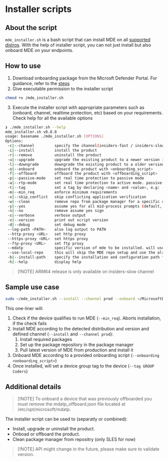 # Installer scripts

## About the script

`mde_installer.sh` is a bash script that can install MDE on all [supported distros](https://docs.microsoft.com/en-us/windows/security/threat-protection/microsoft-defender-atp/microsoft-defender-atp-linux#system-requirements). With the help of installer script, you can not just install but also onboard MDE on your endpoints.

## How to use

1. Download onboarding package from the Microsft Defender Portal. For guidance, refer to the [steps](https://learn.microsoft.com/en-us/defender-endpoint/linux-install-manually#download-the-onboarding-package)
2. Give executable permission to the installer script
```bash
chmod +x /mde_installer.sh
```
3. Execute the installer script with appropriate parameters such as (onboard, channel, realtime protection, etc) based on your requirements. Check help for all the available options

```bash
❯ ./mde_installer.sh --help
mde_installer.sh v0.8.0
usage: basename ./mde_installer.sh [OPTIONS]
Options:
 -c|--channel         specify the channel(insiders-fast / insiders-slow / prod) from which you want to install. Default: prod
 -i|--install         install the product
 -r|--remove          uninstall the product
 -u|--upgrade         upgrade the existing product to a newer version if available
 -l|--downgrade       downgrade the existing product to a older version if available
 -o|--onboard         onboard the product with <onboarding_script>
 -f|--offboard        offboard the product with <offboarding_script>
 -p|--passive-mode    set real time protection to passive mode
 -a|--rtp-mode        set real time protection to active mode. passive-mode and rtp-mode are mutually exclusive
 -t|--tag             set a tag by declaring <name> and <value>, e.g: -t GROUP Coders
 -m|--min_req         enforce minimum requirements
 -x|--skip_conflict   skip conflicting application verification
 -w|--clean           remove repo from package manager for a specific channel
 -y|--yes             assume yes for all mid-process prompts (default, depracated)
 -n|--no              remove assume yes sign
 -s|--verbose         verbose output
 -v|--version         print out script version
 -d|--debug           set debug mode
 --log-path <PATH>    also log output to PATH
 --http-proxy <URL>   set http proxy
 --https-proxy <URL>  set https proxy
 --ftp-proxy <URL>    set ftp proxy
 --mdatp              specific version of mde to be installed. will use the latest if not provided
 --use-local-repo     this will skip the MDE repo setup and use the already configured repo instead
 -b|--install-path    specify the installation and configuration path for MDE. Default: /
 -h|--help            display help
```

> [!NOTE] ARM64 release is only available on insiders-slow channel

## Sample use case

```bash
sudo ~/mde_installer.sh --install --channel prod --onboard ~/MicrosoftDefenderATPOnboardingLinuxServer.py --tag GROUP Coders --min_req -y
```

This one-liner will:

1. Check if the device qualifies to run MDE (`--min_req`). Aborts installation, if the check fails
2. Install MDE according to the detected distribution and version and defined channel (`--install` and `--channel prod`):
   1. Install required packages
   2. Set up the package repository in the package manager
   3. Pull latest version of MDE from production and install it
3. Onboard MDE according to a provided onboarding script (`--onboarding <onboarding_script>`)
4. Once installed, will set a device group tag to the device (`--tag GROUP Coders`)

## Additional details

> [!NOTE] To onboard a device that was previously offboarded you must remove the mdatp_offboard.json file located at /etc/opt/microsoft/mdatp.

The installer script can be used to (separatly or combined):

* Install, upgrade or uninstall the product.
* Onboad or offboard the product.
* Clean package manager from repositry (only SLES for now)

> [!NOTE] API might change in the future, please make sure to validate version.

